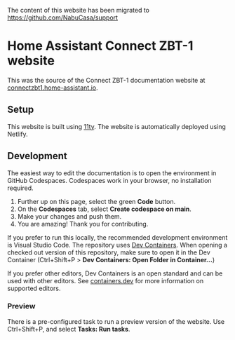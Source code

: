 
The content of this website has been migrated to https://github.com/NabuCasa/support

# Home Assistant Connect&nbsp;ZBT-1 website

This was the source of the Connect&nbsp;ZBT-1 documentation website at [connectzbt1.home-assistant.io](https://connectzbt1.home-assistant.io). 

## Setup

This website is built using [11ty](https://www.11ty.dev/). The website is automatically deployed using Netlify.

## Development

The easiest way to edit the documentation is to open the environment in GitHub Codespaces. Codespaces work in your browser, no installation required.
1. Further up on this page, select the green **Code** button. 
2. On the **Codespaces** tab, select **Create codespace on main**.
3. Make your changes and push them.
4. You are amazing! Thank you for contributing.

If you prefer to run this locally, the recommended development environment is Visual Studio Code. The repository uses [Dev Containers](https://code.visualstudio.com/docs/devcontainers/containers). When opening a checked out version of this repository, make sure to open it in the Dev Container (Ctrl+Shift+P > **Dev Containers: Open Folder in Container...**)

If you prefer other editors, Dev Containers is an open standard and can be used with other editors. See [containers.dev](https://containers.dev/) for more information on supported editors.

### Preview

There is a pre-configured task to run a preview version of the website. Use Ctrl+Shift+P, and select **Tasks: Run tasks**.

